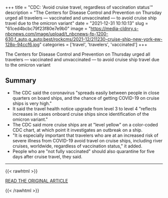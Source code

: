 +++
title = "CDC: 'Avoid cruise travel, regardless of vaccination status'"
description = "The Centers for Disease Control and Prevention on Thursday urged all travelers — vaccinated and unvaccinated — to avoid cruise ship travel due to the omicron variant"
date = "2021-12-31 10:10:13"
slug = "61ced4bcbc79f23f80e7e9b0"
image = "https://media-cldnry.s-nbcnews.com/image/upload/t_nbcnews-fp-1200-630,f_auto,q_auto:best/rockcms/2021-12/211230-cruise-ship-new-york-ew-128p-94ccf6.jpg"
categories = ['travel', 'travelers', 'vaccinated']
+++

The Centers for Disease Control and Prevention on Thursday urged all travelers — vaccinated and unvaccinated — to avoid cruise ship travel due to the omicron variant

## Summary

- The CDC said the coronavirus "spreads easily between people in close quarters on board ships, and the chance of getting COVID-19 on cruise ships is very high."
- It said the travel health notice upgrade from level 3 to level 4 "reflects increases in cases onboard cruise ships since identification of the omicron variant."
- The CDC said more cruise ships are at "level yellow" on a color-coded CDC chart, at which point it investigates an outbreak on a ship.
- "It is especially important that travelers who are at an increased risk of severe illness from COVID-19 avoid travel on cruise ships, including river cruises, worldwide, regardless of vaccination status," it added.
- People who are "not fully vaccinated" should also quarantine for five days after cruise travel, they said.

---

{{< rawhtml >}}
  <p class="article-category">
    <a target="_blank" href="https://www.nbcnews.com/news/cdc-avoid-cruise-travel-regardless-vaccination-status-rcna10456">READ THE ORIGINAL ARTICLE</a>
  </p>
{{< /rawhtml >}}
